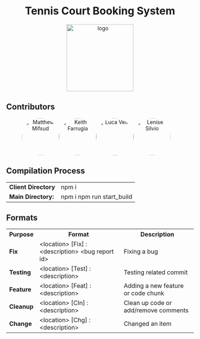 <h1 align="center"> Tennis Court Booking System</h1>

<p align="center"><a target="_blank" rel="noopener noreferrer"><img width="180" src="https://i.ibb.co/z6nLrz5/logo.png" alt="logo"></a></p>

## Contributors

<div style="margin-right: 20px; text-align: center;">
    <a href="https://github.com/mifsudmatthew"><img alt="Matthew Mifsud" style="width: 100px; border-radius:50%;" src="https://avatars.githubusercontent.com/u/97695752?v=4"/></a><!--
    --><a href="https://github.com/KeithFarrugia"><img alt="Keith Farrugia" style="width: 100px; border-radius:50%;" src="https://avatars.githubusercontent.com/u/148719589?v=4"/></a><!--
    --><a href="https://github.com/FirePhoenixBro"><img alt="Luca Vella" style="width: 100px; border-radius:50%;" src="https://avatars.githubusercontent.com/u/104022853?v=4"/></a><!--
    --><a href="https://github.com/lensil"><img alt="Lenise Silvio" style="width: 100px; border-radius:50%;" src="https://avatars.githubusercontent.com/u/147991201?v=4"/></a>
</div>


## Compilation Process

<table>
  <tr>
    <td><b>Client Directory</b></td>
    <td>npm i</td>
  </tr>
  <tr>
    <td><b>Main Directory:</b></td>
    <td>
    npm i
    npm run start_build
    </td>
  </tr>
</table>

## Formats

<table>
  <tr>
    <th><b>Purpose</b></th>
    <th> Format</th>
    <th> Description</th>
  </tr>

  <tr>
    <td><b>Fix</b></td>
    <td>&lt;location&gt; [Fix] : &lt;description&gt; &lt;bug report id&gt;</td>
    <td>Fixing a bug</td>
  </tr>
  
  <tr>
    <td><b>Testing</b></td>
    <td>&lt;location&gt; [Test] : &lt;description&gt;</td>
    <td>Testing related commit</td>
  </tr>

  <tr>
    <td><b>Feature</b></td>
    <td>&lt;location&gt; [Feat] : &lt;description&gt;</td>
    <td>Adding a new feature or code chunk</td>
  </tr>

  <tr>
    <td><b>Cleanup</b></td>
    <td>&lt;location&gt; [Cln] : &lt;description&gt;</td>
    <td>Clean up code or add/remove comments</td>
  </tr>

  <tr>
    <td><b>Change</b></td>
    <td>&lt;location&gt; [Chg] : &lt;description&gt;</td>
    <td>Changed an item</td>
  </tr>
</table>
